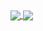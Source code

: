 <!---
![My GitHub stats](https://github-readme-stats-nu-self-16.vercel.app/api?username=MicheleRabesco&count_private=true&show_icons=true&theme=gruvbox)
 ![Top Langs](https://github-readme-stats-nu-self-16.vercel.app/api/top-langs/?username=MicheleRabesco&layout=compact) 
![My wakatime stats](https://github-readme-stats-nu-self-16.vercel.app/api/wakatime?username=@MicheleRabesco)
--->

<a href="https://github.com/anuraghazra/github-readme-stats">
  <img align="center" src="https://github-readme-stats-nu-self-16.vercel.app/api?username=MicheleRabesco&count_private=true&show_icons=true&theme=gruvbox" />
</a>
<a href="https://github.com/anuraghazra/convoychat">
  <img align="center" src="https://github-readme-stats-nu-self-16.vercel.app/api/wakatime?username=@MicheleRabesco" />
</a>
